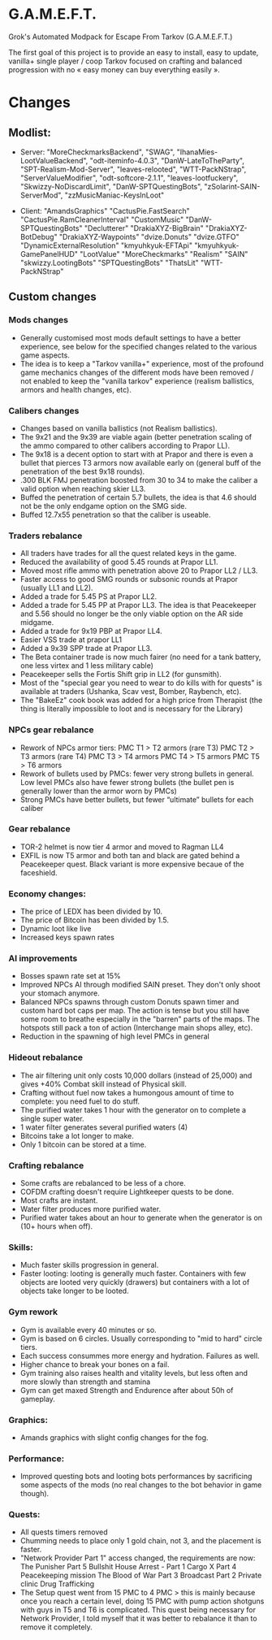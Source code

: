 # G.A.M.E.F.T.
Grok's Automated Modpack for Escape From Tarkov (G.A.M.E.F.T.)

The first goal of this project is to provide an easy to install, easy to update, vanilla+ single player / coop Tarkov focused on crafting and balanced progression with no « easy money can buy everything easily ».


# Changes

## Modlist:
- Server:
    "MoreCheckmarksBackend",
    "SWAG",
    "IhanaMies-LootValueBackend",
    "odt-iteminfo-4.0.3",
    "DanW-LateToTheParty",
    "SPT-Realism-Mod-Server",
    "leaves-relooted",
    "WTT-PackNStrap",
    "ServerValueModifier",
    "odt-softcore-2.1.1",
    "leaves-lootfuckery",
    "Skwizzy-NoDiscardLimit",
    "DanW-SPTQuestingBots",
    "zSolarint-SAIN-ServerMod",
    "zzMusicManiac-KeysInLoot"

- Client:
    "AmandsGraphics"
    "CactusPie.FastSearch"
    "CactusPie.RamCleanerInterval"
    "CustomMusic"
    "DanW-SPTQuestingBots"
    "Declutterer"
    "DrakiaXYZ-BigBrain"
    "DrakiaXYZ-BotDebug"
    "DrakiaXYZ-Waypoints"
    "dvize.Donuts"
    "dvize.GTFO"
    "DynamicExternalResolution"
    "kmyuhkyuk-EFTApi"
    "kmyuhkyuk-GamePanelHUD"
    "LootValue"
    "MoreCheckmarks"
    "Realism"
    "SAIN"
    "skwizzy.LootingBots"
    "SPTQuestingBots"
    "ThatsLit"
    "WTT-PackNStrap"

## Custom changes

### Mods changes
- Generally customised most mods default settings to have a better experience, see below for the specified changes related to the various game aspects.
- The idea is to keep a "Tarkov vanilla+" experience, most of the profound game mechanics changes of the different mods have been removed / not enabled to keep the "vanilla tarkov" experience (realism ballistics, armors and health changes, etc).

### Calibers changes 
- Changes based on vanilla ballistics (not Realism ballistics).
- The 9x21 and the 9x39 are viable again (better penetration scaling of the ammo compared to other calibers according to Prapor LL).
- The 9x18 is a decent option to start with at Prapor and there is even a bullet that pierces T3 armors now available early on (general buff of the penetration of the best 9x18 rounds).
- .300 BLK FMJ penetration boosted from 30 to 34 to make the caliber a valid option when reaching skier LL3.
- Buffed the penetration of certain 5.7 bullets, the idea is that 4.6 should not be the only endgame option on the SMG side.
- Buffed 12.7x55 penetration so that the caliber is useable.

### Traders rebalance
- All traders have trades for all the quest related keys in the game.
- Reduced the availability of good 5.45 rounds at Prapor LL1.
- Moved most rifle ammo with penetration above 20 to Prapor LL2 / LL3.
- Faster access to good SMG rounds or subsonic rounds at Prapor (usually LL1 and LL2).
- Added a trade for 5.45 PS at Prapor LL2.
- Added a trade for 5.45 PP at Prapor LL3. The idea is that Peacekeeper and 5.56 should no longer be the only viable option on the AR side midgame.
- Added a trade for 9x19 PBP at Prapor LL4.
- Easier VSS trade at prapor LL1
- Added a 9x39 SPP trade at Prapor LL3.
- The Beta container trade is now much fairer (no need for a tank battery, one less virtex and 1 less military cable)
- Peacekeeper sells the Fortis Shift grip in LL2 (for gunsmith).
- Most of the "special gear you need to wear to do kills with for quests" is available at traders (Ushanka, Scav vest, Bomber, Raybench, etc).
- The "BakeEz" cook book was added for a high price from Therapist (the thing is literally impossible to loot and is necessary for the Library)

### NPCs gear rebalance
- Rework of NPCs armor tiers:
    PMC T1 > T2 armors (rare T3)
    PMC T2 > T3 armors (rare T4)
    PMC T3 > T4 armors
    PMC T4 > T5 armors
    PMC T5 > T6 armors
- Rework of bullets used by PMCs: fewer very strong bullets in general. Low level PMCs also have fewer strong bullets (the bullet pen is generally lower than the armor worn by PMCs)
- Strong PMCs have better bullets, but fewer “ultimate” bullets for each caliber

### Gear rebalance
- TOR-2 helmet is now tier 4 armor and moved to Ragman LL4
- EXFIL is now T5 armor and both tan and black are gated behind a Peacekeeper quest. Black variant is more expensive becaue of the faceshield.

### Economy changes:
- The price of LEDX has been divided by 10.
- The price of Bitcoin has been divided by 1.5.
- Dynamic loot like live
- Increased keys spawn rates

### AI improvements
- Bosses spawn rate set at 15%
- Improved NPCs AI through modified SAIN preset. They don't only shoot your stomach anymore.
- Balanced NPCs spawns through custom Donuts spawn timer and custom hard bot caps per map. The action is tense but you still have some room to breathe especially in the "barren" parts of the maps. The hotspots still pack a ton of action (Interchange main shops alley, etc).
- Reduction in the spawning of high level PMCs in general

### Hideout rebalance
- The air filtering unit only costs 10,000 dollars (instead of 25,000) and gives +40% Combat skill instead of Physical skill.
- Crafting without fuel now takes a humongous amount of time to complete: you need fuel to do stuff.
- The purified water takes 1 hour with the generator on to complete a single super water.
- 1 water filter generates several purified waters (4)
- Bitcoins take a lot longer to make.
- Only 1 bitcoin can be stored at a time.

### Crafting rebalance
- Some crafts are rebalanced to be less of a chore.
- COFDM crafting doesn't require Lightkeeper quests to be done.
- Most crafts are instant.
- Water filter produces more purified water.
- Purified water takes about an hour to generate when the generator is on (10+ hours when off).

### Skills:
- Much faster skills progression in general.
- Faster looting: looting is generally much faster. Containers with few objects are looted very quickly (drawers) but containers with a lot of objects take longer to be looted.

### Gym rework
- Gym is available every 40 minutes or so.
- Gym is based on 6 circles. Usually corresponding to "mid to hard" circle tiers.
- Each success consummes more energy and hydration. Failures as well. 
- Higher chance to break your bones on a fail.
- Gym training also raises health and vitality levels, but less often and more slowly than strength and stamina
- Gym can get maxed Strength and Endurence after about 50h of gameplay.

### Graphics:
- Amands graphics with slight config changes for the fog.

### Performance:
- Improved questing bots and looting bots performances by sacrificing some aspects of the mods (no real changes to the bot behavior in game though).

### Quests:
- All quests timers removed
- Chumming needs to place only 1 gold chain, not 3, and the placement is faster.
- "Network Provider Part 1" access changed, the requirements are now:
    The Punisher Part 5
    Bullshit
    House Arrest - Part 1
    Cargo X Part 4
    Peacekeeping mission
    The Blood of War Part 3
    Broadcast Part 2
    Private clinic
    Drug Trafficking
- The Setup quest went from 15 PMC to 4 PMC > this is mainly because once you reach a certain level, doing 15 PMC with pump action shotguns with guys in T5 and T6 is complicated. This quest being necessary for Network Provider, I told myself that it was better to rebalance it than to remove it completely.
